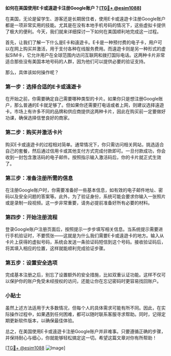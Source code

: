 **如何在美国使用E卡或遠遊卡注册Google账户？[[TG💪+ @esim1088](https://t.me/s/esim1088)]**

在美国，无论是留学生、游客还是长期居住者，使用E卡或遠遊卡注册Google账户都是一项非常实用的技能。尤其是在没有本地手机号码的情况下，这些虚拟卡提供了极大的便利。今天，我们就来详细探讨一下如何在美国顺利地完成这一过程。

首先，让我们了解一下什么是E卡和遠遊卡。E卡是一种预付费的电子卡，用户可以在网上购买并激活，用于支付各种在线服务费用。而遠遊卡则是另一种形式的虚拟SIM卡，它允许用户在全球范围内访问互联网和拨打国际电话。这两种卡片非常适合那些没有美国本地号码的人群，因为他们可以提供必要的验证支持。

那么，具体该如何操作呢？

### 第一步：选择合适的E卡或遠遊卡

在开始之前，你需要确定自己需要哪种类型的卡片。如果你只是想注册Google账户，那么普通的E卡就足够了。但如果你还需要打电话或者上网，则建议选择遠遊卡。市场上有许多不同的品牌和供应商提供这两种卡片，因此在购买前一定要做好功课，确保选择信誉良好的商家。

### 第二步：购买并激活卡片

购买E卡或遠遊卡的过程相对简单。通常情况下，你只需访问相关网站，挑选适合自己的套餐，然后通过信用卡或其他支付方式完成付款即可。一旦付款成功，你会收到一封包含激活码的电子邮件。按照指示输入激活码后，你的卡片就正式生效了。

### 第三步：准备注册所需的信息

在注册Google账户时，你需要准备好一些基本信息，如有效的电子邮件地址、密码以及安全问题的答案等。此外，为了验证身份，系统可能会要求你输入一张照片或是录制一段视频。这一步非常重要，请务必提前准备好所有必要的材料。

### 第四步：开始注册流程

登录Google账户注册页面后，按照提示一步步填写相关信息。当系统提示需要进行手机验证时，不要慌张——这就是为什么我们需要E卡或遠遊卡的地方。输入从卡片上获得的虚拟号码，系统会发送一条验证码短信到这个号码。接收验证码后，将其填入相应的位置，这样就能顺利完成验证步骤。

### 第五步：设置安全选项

完成基本注册之后，别忘了设置额外的安全措施，比如双重认证功能。这样不仅可以保护你的账户免受未经授权的访问，还能让你在忘记密码时更容易找回账户。

### 小贴士

虽然上述方法适用于大多数情况，但每个人的具体需求可能有所不同。因此，在实际操作过程中，如果遇到任何困难，都可以随时联系客服寻求帮助。同时，记得定期更新软件版本，以确保最佳体验。

总之，在美国使用E卡或遠遊卡注册Google账户并非难事。只要遵循正确的步骤，并保持耐心与细心，你就能够轻松搞定这一切。希望这篇文章对你有所帮助！

[[TG💪+ @esim1088](https://t.me/s/esim1088) ![Image](https://i.postimg.cc/4NQfJmqS/Snipaste-2025-05-13-00-14-12.png)]